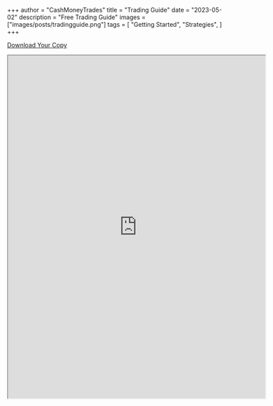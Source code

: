 +++
author = "CashMoneyTrades"
title = "Trading Guide"
date = "2023-05-02"
description = "Free Trading Guide"
images = ["images/posts/tradingguide.png"]
tags = [
    "Getting Started",
    "Strategies",
]
+++


<a class="btn btn-secondary px-4 my-1 ms-xl-4" href="https://drive.google.com/file/d/1hAiQp-Mk51b8qppnxvt5noCQ1GvjLKPE/preview" target="_blank">Download Your Copy</span></a>
<iframe src="https://drive.google.com/file/d/1hAiQp-Mk51b8qppnxvt5noCQ1GvjLKPE/preview" width="600px" height="800px" allow="autoplay"></iframe>
